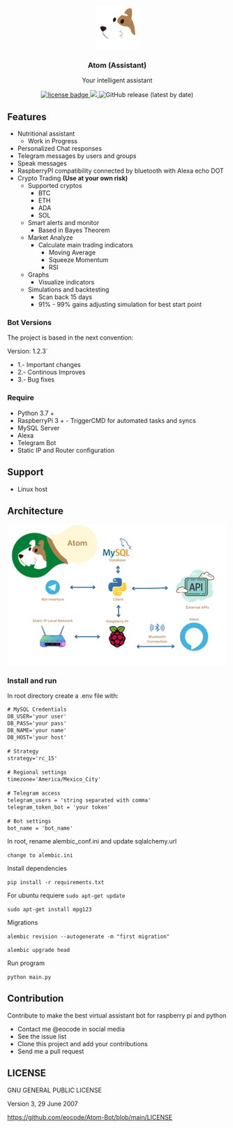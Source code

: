 <div align="center">
  <div align="center">
      <img width="100px" src="https://github.com/eocode/Atom-Bot/raw/main/bot/img/logo.png" 
      alt="Atom"/>
  </div>
  <h3 align="center">Atom (Assistant)</h3>
  <p>Your intelligent assistant</p>
  <p align="center">
    <a href="https://github.com/eocode/Queens/blob/master/LICENSE" target="__blank">
      	<img src="https://img.shields.io/badge/License-GPLV3-blue.svg"  alt="license badge"/>
    </a>
    <a href="https://github.com/ambv/black" target="__blank">
        <img src="https://img.shields.io/badge/code%20style-black-000000.svg" />
    </a>
    <img alt="GitHub release (latest by date)" src="https://img.shields.io/github/v/release/eocode/Atom-Bot">
  </p>
</div>

## Features

* Nutritional assistant
    * Work in Progress
* Personalized Chat responses
* Telegram messages by users and groups
* Speak messages
* RaspberryPI compatibility connected by bluetooth with Alexa echo DOT
* Crypto Trading **(Use at your own risk)**
    * Supported cryptos
        * BTC
        * ETH
        * ADA
        * SOL
    * Smart alerts and monitor
        * Based in Bayes Theorem
    * Market Analyze
        * Calculate main trading indicators
            * Moving Average
            * Squeeze Momentum
            * RSI
    * Graphs
        * Visualize indicators
    * Simulations and backtesting
        * Scan back 15 days
        * 91% - 99% gains adjusting simulation for best start point

### Bot Versions

The project is based in the next convention:

Version: 1.2.3`

* 1.- Important changes
* 2.- Continous Improves
* 3.- Bug fixes

### Require

* Python 3.7 +
* RaspberryPi 3 + - TriggerCMD for automated tasks and syncs
* MySQL Server
* Alexa
* Telegram Bot
* Static IP and Router configuration

## Support

* Linux host

## Architecture

<div align="center">
    <img src="https://github.com/eocode/Atom-Bot/raw/main/bot/img/architecture_updated.png" 
    alt="ada architecture"/>
</div>

### Install and run

In root directory create a .env file with:

```
# MySQL Credentials
DB_USER='your user'
DB_PASS='your pass'
DB_NAME='your name'
DB_HOST='your host'

# Strategy
strategy='rc_15'

# Regional settings
timezone='America/Mexico_City'

# Telegram access
telegram_users = 'string separated with comma' 
telegram_token_bot = 'your token'

# Bot settings
bot_name = 'bot_name'
```

In root, rename alembic_conf.ini and update sqlalchemy.url

``change to alembic.ini``

Install dependencies

``pip install -r requirements.txt``

For ubuntu requiere
``sudo apt-get update``

``sudo apt-get install mpg123``

Migrations

``alembic revision --autogenerate -m "first migration"``

``alembic upgrade head``

Run program

``python main.py``

## Contribution

Contribute to make the best virtual assistant bot for raspberry pi and python

* Contact me @eocode in social media
* See the issue list
* Clone this project and add your contributions
* Send me a pull request

## LICENSE

GNU GENERAL PUBLIC LICENSE

Version 3, 29 June 2007

https://github.com/eocode/Atom-Bot/blob/main/LICENSE